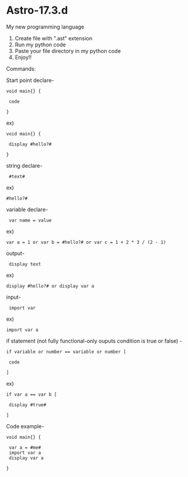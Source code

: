 # Astro-17.3.d
My new programming language

1. Create file with ".ast" extension
2. Run my python code
3. Paste your file directory in my python code
4. Enjoy!!

Commands:


Start point declare-

    void main{} {

     code
 
    }
ex) 

    void main{} {

     display #hello?#
  
    }


string declare-

     #text#
  
ex) 

    #hello?#

variable declare-

     var name = value

ex) 

    var a = 1 or var b = #hello?# or var c = 1 + 2 * 3 / (2 - 1)


output-

     display text

ex) 

    display #hello?# or display var a

input-

     import var

ex) 

    import var a


if statement (not fully functional-only ouputs condition is true or false) -


    if variable or number == variable or number [

     code
 
    ]

ex) 

    if var a == var b [

     display #true#
  
    ]


Code example-

    void main{} {

     var a = #me#
     import var a
     display var a
  
    }


